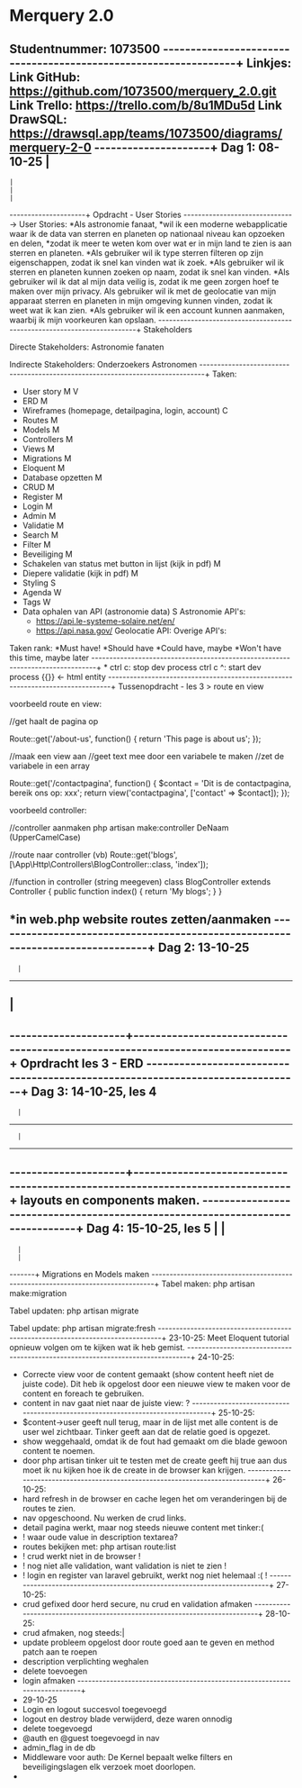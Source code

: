 Merquery 2.0
=================
Studentnummer: 1073500
----------------------------------------------------------------+
Linkjes:
Link GitHub: https://github.com/1073500/merquery_2.0.git
Link Trello: https://trello.com/b/8u1MDu5d
Link DrawSQL: https://drawsql.app/teams/1073500/diagrams/merquery-2-0
---------------------+
Dag 1: 08-10-25
    |
-----
    |
    |
    |
---------------------+
Opdracht - User Stories
------------------------------->
User Stories:
*Als astronomie fanaat, *wil ik een moderne webapplicatie waar ik de data van sterren en planeten op nationaal niveau kan opzoeken en delen, *zodat ik meer te weten kom over wat er in mijn land te zien is aan sterren en planeten.
*Als gebruiker wil ik type sterren filteren op zijn eigenschappen, zodat ik snel kan vinden wat ik zoek.
*Als gebruiker wil ik sterren en planeten kunnen zoeken op naam, zodat ik snel kan vinden.
*Als gebruiker wil ik dat al mijn data veilig is, zodat ik me geen zorgen hoef te maken over mijn privacy.
Als gebruiker wil ik met de geolocatie van mijn apparaat sterren en planeten in mijn omgeving kunnen vinden, zodat ik weet wat ik kan zien.
*Als gebruiker wil ik een account kunnen aanmaken, waarbij ik mijn voorkeuren kan opslaan.
------------------------------------------------------------------------+
Stakeholders

Directe Stakeholders:
Astronomie fanaten

Indirecte Stakeholders:
Onderzoekers
Astronomen
-------------------------------------------------------------------------------+
Taken:

- User story M V
- ERD M
- Wireframes (homepage, detailpagina, login, account) C
- Routes M
- Models M
- Controllers M
- Views M
- Migrations M
- Eloquent M
- Database opzetten M
- CRUD M
- Register M
- Login M
- Admin M
- Validatie M
- Search M
- Filter M
- Beveiliging M
- Schakelen van status met button in lijst (kijk in pdf) M
- Diepere validatie (kijk in pdf) M
- Styling S
- Agenda W
- Tags W
- Data ophalen van API (astronomie data) S
    Astronomie API's:
    - https://api.le-systeme-solaire.net/en/
    - https://api.nasa.gov/
    Geolocatie API:
    Overige API's:
  
Taken rank:
*Must have!
*Should have
*Could have, maybe
*Won't have this time, maybe later
-------------------------------------------------------------------------------+
*
ctrl c: stop dev process
ctrl c ^: start dev process
{{}} <- html entity
-------------------------------------------------------------------------------+
Tussenopdracht - les 3 > route en view

voorbeeld route en view:

//get haalt de pagina op

Route::get('/about-us', function() {
return 'This page is about us';
});

//maak een view aan
//geet text mee door een variabele te maken
//zet de variabele in een array

Route::get('/contactpagina', function() {
$contact = 'Dit is de contactpagina, bereik ons op: xxx';
return view('contactpagina', ['contact' => $contact]);
});

voorbeeld controller: 

//controller aanmaken
php artisan make:controller DeNaam (UpperCamelCase)

//route naar controller (vb)
Route::get('blogs', [\App\Http\Controllers\BlogController::class, 'index']);

//function in controller (string meegeven)
class BlogController extends Controller
{
public function index()
{
return 'My blogs';
}
}

*in web.php website routes zetten/aanmaken
-------------------------------------------------------------------------------+
Dag 2: 13-10-25 
-------
      |
-------
|
-------
---------------------+-------------------------------------------------------------------------------+
Oprdracht les 3 - ERD
-------------------------------------------------------------------------------+
Dag 3: 14-10-25, les 4
-------
      |
-------
      |
-------
---------------------+-------------------------------------------------------------------------------+
layouts en components maken.
-------------------------------------------------------------------------------+
Dag 4: 15-10-25, les 5
|     |
-------
      |
      |
-------+
Migrations en Models maken
-------------------------------------------------------------------------------+
Tabel maken:
php artisan make:migration

Tabel updaten:
php artisan migrate

Tabel update:
php artisan migrate:fresh
-------------------------------------------------------------------------------+
23-10-25:
Meet Eloquent tutorial opnieuw volgen om te kijken wat ik heb gemist.
-------------------------------------------------------------------------------+
24-10-25:
- Correcte view voor de content gemaakt (show content heeft niet de juiste code).
Dit heb ik opgelost door een nieuwe view te maken voor de content en foreach te gebruiken.
- content in nav gaat niet naar de juiste view: ?
-------------------------------------------------------------------------------+
25-10-25:
- $content->user geeft null terug, maar in de lijst met alle content is de user wel zichtbaar. Tinker geeft aan dat de relatie goed is opgezet.
- show weggehaald, omdat ik de fout had gemaakt om die blade gewoon content te noemen.
- door php artisan tinker uit te testen met de create geeft hij true aan dus moet ik nu kijken hoe ik de create in de browser kan krijgen.
-------------------------------------------------------------------------------+
26-10-25:
- hard refresh in de browser en cache legen het om veranderingen bij de routes te zien.
- nav opgeschoond. Nu werken de crud links.
- detail pagina werkt, maar nog steeds nieuwe content met tinker:(
- ! waar oude value in description textarea?
- routes bekijken met: php artisan route:list
- ! crud werkt niet in de browser !
- ! nog niet alle validation, want validation is niet te zien !
- ! login en register van laravel gebruikt, werkt nog niet helemaal :( !
--------------------------------------------------------------------------+
27-10-25:
- crud gefixed door herd secure, nu crud en validation afmaken
---------------------------------------------------------------------------+
28-10-25:
- crud afmaken, nog steeds:|
- update probleem opgelost door route goed aan te geven en method patch aan te roepen
- description verplichting weghalen
- delete toevoegen
- login afmaken
---------------------------------------------------------------------------+
- 29-10-25
- Login en logout succesvol toegevoegd
- logout en destroy blade verwijderd, deze waren onnodig
- delete toegevoegd
- @auth en @guest toegevoegd in nav
- admin_flag in de db
- Middleware voor auth:
De Kernel bepaalt welke filters en beveiligingslagen elk verzoek moet doorlopen.
- 
